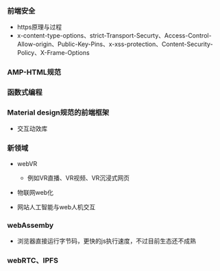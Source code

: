 <!--
 * @Author: your name
 * @Date: 2021-06-08 16:43:42
 * @LastEditTime: 2021-06-08 16:46:53
 * @LastEditors: Please set LastEditors
 * @Description: In User Settings Edit
 * @FilePath: \docsify\docs\web_front\趋势技术.md
-->

### 前端安全

- https原理与过程
- x-content-type-options、strict-Transport-Securty、Access-Control-Allow-origin、Public-Key-Pins、x-xss-protection、Content-Security-Policy、X-Frame-Options

### AMP-HTML规范

### 函数式编程

### Material design规范的前端框架

- 交互动效库

### 新领域

- webVR

  - 例如VR直播、VR视频、VR沉浸式网页

- 物联网web化
- 网站人工智能与web人机交互

### webAssemby

- 浏览器直接运行字节码，更快的js执行速度，不过目前生态还不成熟

### webRTC、IPFS